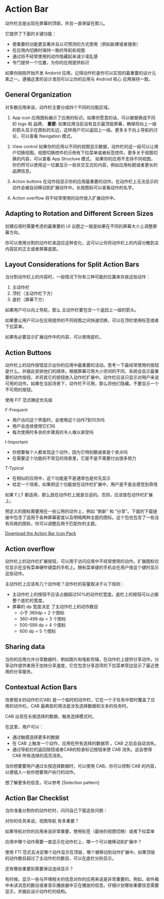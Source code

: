 # Action Bar

动作栏总是出现在屏幕的顶部，并且一直保留在那儿。

它提供了下面的关键功能：

* 使重要的功能更显著并且以可预测的方式使用（例如新建或者搜索）
* 在应用内切换时保持一致的导航和视图
* 通过将不经常使用的动作隐藏起来减少凌乱感
* 专门提供一个位置，为你的应用提供标识 

如果你刚刚开始开发 Andorid 应用，记得动作栏是你可以实现的最重要的设计元素之一。遵循这里的设计准则可以让你的应用与 Android 核心
应用保持一致。

## General Organization

对多数应用来说，动作栏主要分成四个不同的功能区域。

1. App icon
应用图标展示了应用的标识。如果你愿意的话，可以被替换成不同的 logo 和 品牌。
**重要**: 如果应用当前没有显示最顶层屏幕，确保将向上一级的箭头显示在图标的左边，这样用户可以返回上一级。更多关于向上导航的讨论，可以查看 Navigation 模式。

2. View control
如果你的应用以不同的视图显示数据，动作栏的这一段可以让用户切换视图。视图切换控件的示例有下拉菜单或者标签控件。更多关于视图切换的内容，可以查看 App Structure 模式。
如果你的应用不支持不同视图，你仍然可以使用这一位置显示一些非交互式的内容，例如应用标题或者更长的品牌信息。

3. Action buttons
在动作段显示你的应用最重要的动作。在动作栏上无法显示的动作会被自动移动到扩展动作中。长按图标可以查看动作的名字。

4. Action overflow
将不经常使用的动作放入扩展动作中。

## Adapting to Rotation and Different Screen Sizes
创建应用时需要考虑的最重要的 UI 议题之一就是如果在不同的屏幕大小上调整屏幕方向。

你可以使用分割的动作栏来适应这种变化，这可以让你将动作栏上的内容分散到主内容区的正文或者屏幕底部。

## Layout Considerations for Split Action Bars
当分割动作栏上的内容时，一般情况下你有三种可能的位置来存放这些动作：

1. 主动作栏
2. 顶栏（主动作栏下方）
3. 底栏（屏幕下方）

如果用户可以向上导航，那么 主动作栏要包含一个返回上一级的箭头。

如果要让用户可以在应用提供的不同视图之间快速切换，可以在顶栏使用标签或者下拉菜单。

如果有必要显示扩展动作中的内容，可以使用底栏。

## Action Buttons
动作栏上的动作按钮显示出你的应用中最重要的活动。思考一下最经常使用的按钮是什么，并据此安排他们的顺序。根据屏幕可用大小空间的不同，系统会显示最重要的动作按钮，并将其它的按钮放入动作栏扩展中。动作栏应该只显示对用户来说可用的动作。如果在当前场景下，动作栏不可用，那么将他们隐藏。不要显示一个不可用的按钮。

使用 FIT 范式确定优先级

F-Frequent
* 用户访问这个界面时，会使用这个动作7到10次吗
* 用户会连续使用它们吗
* 每次使用时多余的步骤真的令人难以承受吗

I-Important
* 你想要每个人都发现这个动作，因为它特别酷或者是个卖点吗
* 在需要这个功能的不常见的场景里，它是不是不需要付出很多努力

T-Typical
* 在相似的应用中，这个功能是不是通常也是优先显示
* 给定一个场景，如果把这个功能放在动作栏扩展中，用户是不是会感觉到奇怪

如果 F,I,T 都适用，那么放在动作栏上就是合适的。否则，应该放在动作栏扩展上。

预定义的图标需要用在一些公用的动作上，例如 “刷新” 和 “分享”。下面的下载链接中包含了适用于各种屏幕密度以及明暗两种主题的图标。这个包也包含了一些没有风格的图标，你可以调整后用于匹配你的主题。

[Download the Action Bar Icon Pack]()

## Action overflow
动作栏上的动作栏扩展按钮，可以用于访问应用中不经常使用的动作。扩展图标仅仅显示在没有菜单硬件键盘的手机上。拥有菜单键的手机会在用户按这个键时显示这些动作。

主动作栏上应该有几个动作呢？动作栏的容量取决于以下规则：
* 主动作栏上的按钮不应该占据超过50%的动作栏宽度。底栏上的按钮可以占据整个底栏的宽度。
* 屏幕的 dp 宽度决定 了主动作栏上的动作数目
  - 小于 360dp = 2 个图标
  - 360-499 dp = 3 个图标
  - 500-599 dp = 4 个图标
  - 600 dp = 5 个图标

## Sharing data

当你的应用允许分享数据时，例如图片和电影剪辑，在动作栏上提供分享动作。分享动作提供者用于加快分享速度，它在包含分享选项的下拉菜单旁边显示了最近使用的分享服务。

## Contextual Action Bars
场景相关的动作栏(CAB) 是一个临时的动作栏，它在一个子任务中暂时覆盖了应用的动作栏。CAB 最典型的用法是涉及选择数据和文本的任务时。

CAB 出现在长按选择的数据，触发选择模式时。

在这里，用户可以：

* 通过触摸选择更多的数据
* 在 CAB 上触发一个动作，应用在所有选择的数据项 。CAB 之后会自动消失。
* 通过导航栏的返回按钮或者CAB的检查标记按钮来使 CAB 消失。这会使得 CAB 所有选择的高亮消失。

当你想要要用户通过长按选择数据时，可以使用 CAB。你可以控制 CAB 的内容，以便插入一些你想要用户执行的动作。

想了解更多的信息，可以参考 [Selection pattern]

## Action Bar Checklist

当你准备分割你的动作栏时，问问自己下面这些问题：

对你的任务来说，视图导航 有多重要？

如果导航对你的应用来说非常重要，使用标签（最快的视图切换）或者下拉菜单

应用中哪个动作需要一直显示在动作栏上，哪一个可以被移动到扩展中？

使用 FTI 范式去决定哪个动作显示在顶层，哪个被移动到动作扩展中。如果顶层的动作数目超过了主动作栏的数目，可以在底栏分别显示。

还有哪些重要到需要保证连续显示？

有时候，显示一些与环境相关的信息对你的应用来说是非常重要的。例如，收件箱中未读消息的数目或者音乐播放器中正在播放的信息。仔细计划哪些重要信息需要显示，并据此设计动作栏的结构。

